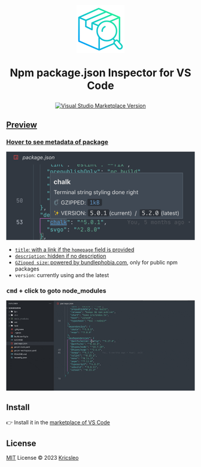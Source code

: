 <h1 align="center">
  <img src="./icon.png" alt="logo" width="128" />
  <p>Npm package.json Inspector for VS Code</p>
</h1>

<p align="center">
  <a href="https://marketplace.visualstudio.com/items?itemName=kricsleo.vscode-package.json-inspector" target="__blank"><img src="https://img.shields.io/visual-studio-marketplace/v/kricsleo.vscode-package.json-inspector.svg?color=eee&amp;label=VS%20Code%20Marketplace&logo=visual-studio-code" alt="Visual Studio Marketplace Version" />
</p>

## Preview

### Hover to see metadata of package

<p align="center">
  <img src="./screenshot/hover.png" alt="preview hover" />
</p>

- `title`: with a link if the `homepage` field is provided
- `description`: hidden if no description
- `GZipped size`: powered by [bundlephobia.com](https://bundlephobia.com), only for public npm packages
- `version`: currently using and the latest

### **<kbd>cmd</kbd> + click** to goto node_modules

<p align="center">
  <img src="./screenshot/click.gif" alt="preview click" />
</p>

## Install

👉 Install it in the [marketplace of VS Code](https://marketplace.visualstudio.com/items?itemName=kricsleo.vscode-package.json-inspector)


## License

[MIT](./LICENSE) License © 2023 [Kricsleo](https://github.com/kricsleo)

